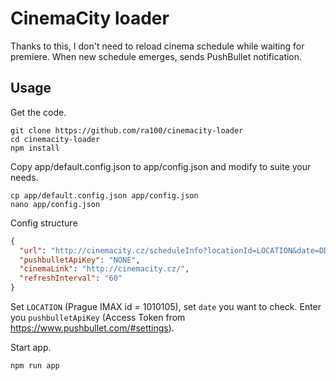 # CinemaCity loader

Thanks to this, I don't need to reload cinema schedule while waiting for
premiere. When new schedule emerges, sends PushBullet notification.

## Usage

Get the code.

```shell
git clone https://github.com/ra100/cinemacity-loader
cd cinemacity-loader
npm install
```
Copy app/default.config.json to app/config.json and modify to suite your needs.

```shell
cp app/default.config.json app/config.json
nano app/config.json
```

Config structure

```json
{
  "url": "http://cinemacity.cz/scheduleInfo?locationId=LOCATION&date=DD/MM/YYYY&venueTypeId=2&hideSite=0&newwin=1",
  "pushbulletApiKey": "NONE",
  "cinemaLink": "http://cinemacity.cz/",
  "refreshInterval": "60"
}
```

Set ```LOCATION``` (Prague IMAX id = 1010105), set ```date``` you want to check.
Enter you ```pushbulletApiKey``` (Access Token from <https://www.pushbullet.com/#settings>).

Start app.

```shell
npm run app
```

